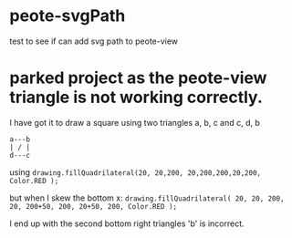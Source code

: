 # peote-svgPath
test to see if can add svg path to peote-view

# parked project as the peote-view triangle is not working correctly.

I have got it to draw a square using two triangles  a, b, c and c, d, b
```
a---b
| / |
d---c 
```
using 
```drawing.fillQuadrilateral(20, 20,200, 20,200,200,20,200, Color.RED );```

but when I skew the bottom x:
```drawing.fillQuadrilateral( 20, 20, 200, 20, 200+50, 200, 20+50, 200, Color.RED );```

I end up with the second bottom right triangles 'b' is incorrect.
